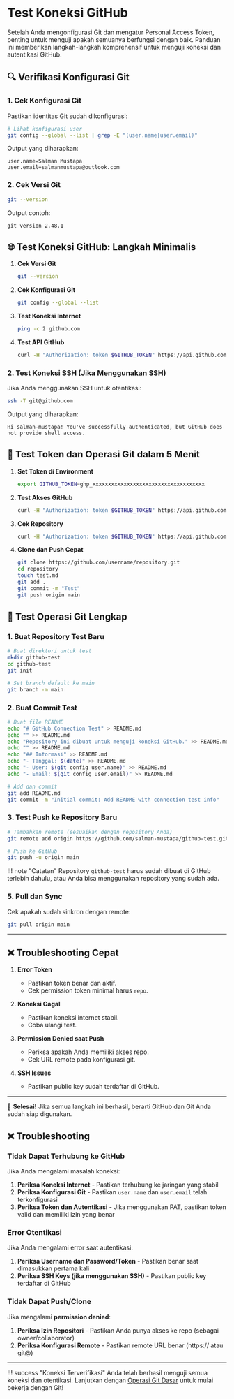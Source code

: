 # Test Koneksi GitHub

Setelah Anda mengonfigurasi Git dan mengatur Personal Access Token, penting untuk menguji apakah semuanya berfungsi dengan baik. Panduan ini memberikan langkah-langkah komprehensif untuk menguji koneksi dan autentikasi GitHub.

## 🔍 Verifikasi Konfigurasi Git

### 1. Cek Konfigurasi Git

Pastikan identitas Git sudah dikonfigurasi:

```bash
# Lihat konfigurasi user
git config --global --list | grep -E "(user.name|user.email)"
```

Output yang diharapkan:
```
user.name=Salman Mustapa
user.email=salmanmustapa@outlook.com
```

### 2. Cek Versi Git

```bash
git --version
```

Output contoh:
```
git version 2.48.1
```

## 🌐 Test Koneksi GitHub: Langkah Minimalis

1. **Cek Versi Git**
   ```bash
   git --version
   ```

2. **Cek Konfigurasi Git**
   ```bash
   git config --global --list
   ```

3. **Test Koneksi Internet**
   ```bash
   ping -c 2 github.com
   ```

4. **Test API GitHub**
   ```bash
   curl -H "Authorization: token $GITHUB_TOKEN" https://api.github.com/user
   ```

### 2. Test Koneksi SSH (Jika Menggunakan SSH)

Jika Anda menggunakan SSH untuk otentikasi:

```bash
ssh -T git@github.com
```

Output yang diharapkan:
```
Hi salman-mustapa! You've successfully authenticated, but GitHub does not provide shell access.
```

## 🚀 Test Token dan Operasi Git dalam 5 Menit

1. **Set Token di Environment**
   ```bash
   export GITHUB_TOKEN=ghp_xxxxxxxxxxxxxxxxxxxxxxxxxxxxxxxxxxxx
   ```

2. **Test Akses GitHub**
   ```bash
   curl -H "Authorization: token $GITHUB_TOKEN" https://api.github.com/user
   ```

3. **Cek Repository**
   ```bash
   curl -H "Authorization: token $GITHUB_TOKEN" https://api.github.com/user/repos
   ```

4. **Clone dan Push Cepat**
   ```bash
   git clone https://github.com/username/repository.git
   cd repository
   touch test.md
   git add .
   git commit -m "Test"
   git push origin main
   ```

## 🧪 Test Operasi Git Lengkap

### 1. Buat Repository Test Baru

```bash
# Buat direktori untuk test
mkdir github-test
cd github-test
git init

# Set branch default ke main
git branch -m main
```

### 2. Buat Commit Test

```bash
# Buat file README
echo "# GitHub Connection Test" > README.md
echo "" >> README.md
echo "Repository ini dibuat untuk menguji koneksi GitHub." >> README.md
echo "" >> README.md
echo "## Informasi" >> README.md
echo "- Tanggal: $(date)" >> README.md
echo "- User: $(git config user.name)" >> README.md
echo "- Email: $(git config user.email)" >> README.md

# Add dan commit
git add README.md
git commit -m "Initial commit: Add README with connection test info"
```

### 3. Test Push ke Repository Baru

```bash
# Tambahkan remote (sesuaikan dengan repository Anda)
git remote add origin https://github.com/salman-mustapa/github-test.git

# Push ke GitHub
git push -u origin main
```

!!! note "Catatan"
    Repository `github-test` harus sudah dibuat di GitHub terlebih dahulu, atau Anda bisa menggunakan repository yang sudah ada.

### 5. Pull dan Sync

Cek apakah sudah sinkron dengan remote:
```bash
git pull origin main
```

---

## ❌ Troubleshooting Cepat

1. **Error Token**
   - Pastikan token benar dan aktif.
   - Cek permission token minimal harus `repo`.

2. **Koneksi Gagal**
   - Pastikan koneksi internet stabil.
   - Coba ulangi test.

3. **Permission Denied saat Push**
   - Periksa apakah Anda memiliki akses repo.
   - Cek URL remote pada konfigurasi git.

4. **SSH Issues**
   - Pastikan public key sudah terdaftar di GitHub.

---

🎉 **Selesai!** Jika semua langkah ini berhasil, berarti GitHub dan Git Anda sudah siap digunakan.

## ❌ Troubleshooting

### Tidak Dapat Terhubung ke GitHub

Jika Anda mengalami masalah koneksi:

1. **Periksa Koneksi Internet** - Pastikan terhubung ke jaringan yang stabil
2. **Periksa Konfigurasi Git** - Pastikan `user.name` dan `user.email` telah terkonfigurasi
3. **Periksa Token dan Autentikasi** - Jika menggunakan PAT, pastikan token valid dan memiliki izin yang benar

### Error Otentikasi

Jika Anda mengalami error saat autentikasi:

1. **Periksa Username dan Password/Token** - Pastikan benar saat dimasukkan pertama kali
2. **Periksa SSH Keys (jika menggunakan SSH)** - Pastikan public key terdaftar di GitHub

### Tidak Dapat Push/Clone

Jika mengalami **permission denied**:

1. **Periksa Izin Repositori** - Pastikan Anda punya akses ke repo (sebagai owner/collaborator)
2. **Periksa Konfigurasi Remote** - Pastikan remote URL benar (https:// atau git@)

---

!!! success "Koneksi Terverifikasi"
    Anda telah berhasil menguji semua koneksi dan otentikasi. Lanjutkan dengan [Operasi Git Dasar](basic-git-operations.md) untuk mulai bekerja dengan Git!


